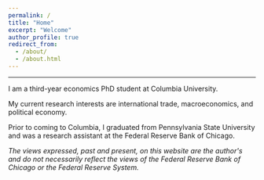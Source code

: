 ```yaml
---
permalink: /
title: "Home"
excerpt: "Welcome"
author_profile: true
redirect_from: 
  - /about/
  - /about.html
---
```



---


I am a third-year economics PhD student at Columbia University. 

My current research interests are international trade, macroeconomics, and political economy. 

Prior to coming to Columbia, I graduated from Pennsylvania State University and was a research assistant at the Federal Reserve Bank of Chicago. 

*The views expressed, past and present, on this website are the author's and do not necessarily reflect the views of the Federal Reserve Bank of Chicago or the Federal Reserve System.*


